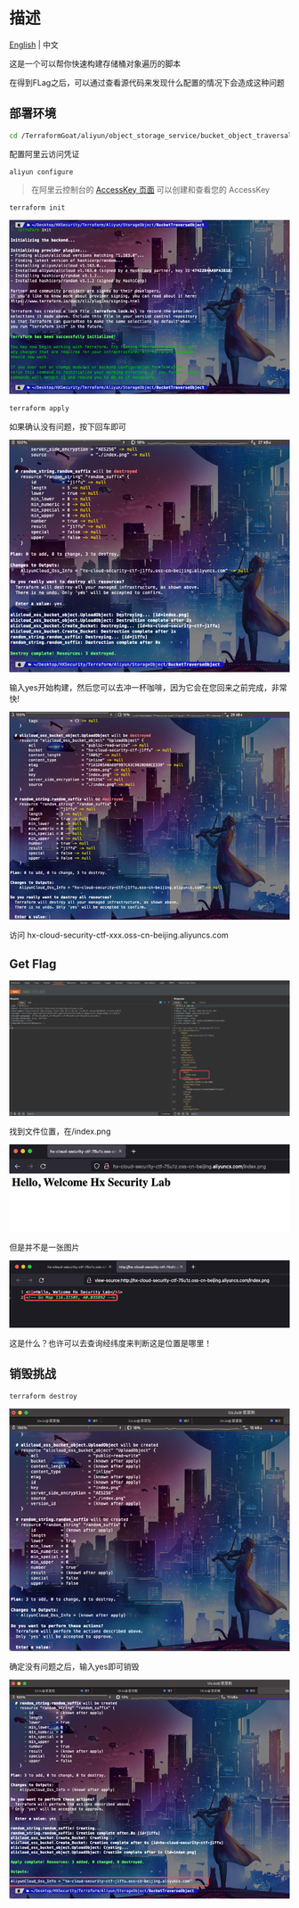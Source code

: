 # 描述

[English](./README.md) | 中文

这是一个可以帮你快速构建存储桶对象遍历的脚本

在得到FLag之后，可以通过查看源代码来发现什么配置的情况下会造成这种问题

## 部署环境

```bash
cd /TerraformGoat/aliyun/object_storage_service/bucket_object_traversal/
```

配置阿里云访问凭证

```shell
aliyun configure
```

> 在阿里云控制台的 [AccessKey 页面](https://ram.console.aliyun.com/manage/ak) 可以创建和查看您的 AccessKey

```BASH
terraform init
```

![image-20220420183822046](../../../images/UzJuMarkDownImage20220420183822046_1.png)

```bash
terraform apply
```

如果确认没有问题，按下回车即可

![image-20220420184331190](../../../images/UzJuMarkDownImage20220420184734125_6.png)

输入yes开始构建，然后您可以去冲一杯咖啡，因为它会在您回来之前完成，非常快!

![image-20220420184456968](../../../images/UzJuMarkDownImage20220420184708033_5.png)

访问 hx-cloud-security-ctf-xxx.oss-cn-beijing.aliyuncs.com

## Get Flag

![image-20220425122303981](../../../images/UzJuMarkDownImageimage-20220425122303981.png)

找到文件位置，在/index.png

![image-20220425122323577](../../../images/UzJuMarkDownImageimage-20220425122323577.png)

但是并不是一张图片

![image-20220425122347527](../../../images/UzJuMarkDownImageimage-20220425122347527.png)

这是什么？也许可以去查询经纬度来判断这是位置是哪里！

## 销毁挑战

```bash
terraform destroy
```

![image-20220420184708033](../../../images/UzJuMarkDownImage20220420184331190_3.png)

确定没有问题之后，输入yes即可销毁

![image-20220420184734125](../../../images/UzJuMarkDownImage20220420184456968_4.png)
